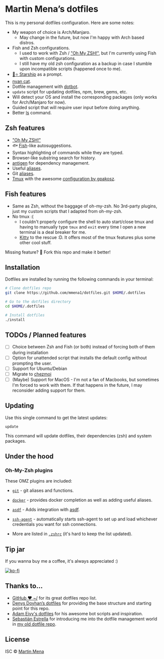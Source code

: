 # Martin Mena’s dotfiles

This is my personal dotfiles configuration. Here are some notes:

- My weapon of choice is Arch/Manjaro.
  - May change in the future, but now I'm happy with Arch based distros.
- Fish and Zsh configurations.
  - I used to work with Zsh / ["Oh My ZSH!"](http://ohmyz.sh/), but I'm currently using Fish with custom configurations.
  - I still have my old zsh configuration as a backup in case I stumble upon incompatible scripts (happened once to me).
- [🚀⭐️ Starship](https://starship.rs/) as a prompt.
- [nyan cat](./bin/nyan).
- Dotfile management with [dotbot](https://github.com/anishathalye/dotbot).
- `update` script for updating dotfiles, npm, brew, gems, etc.
- Will detect your OS and install the corresponding packages (only works for Arch/Manjaro for now).
- Guided script that will require user input before doing anything.
- Better [ls](https://the.exa.website/) command.

## Zsh features
- ["Oh My ZSH!"](http://ohmyz.sh/)
- 🐟 [Fish](https://fishshell.com/)-like autosuggestions.
- Syntax highlighting of commands while they are typed.
- Browser-like substring search for history.
- [antigen](https://github.com/zsh-users/antigen) for dependency management.
- Useful [aliases](./home/zlogin).
- Git [aliases](https://github.com/ohmyzsh/ohmyzsh/tree/master/plugins/git).
- [Tmux](https://github.com/tmux/tmux) with the awesome [configuration by gpakosz](https://github.com/gpakosz/.tmux).

## Fish features
- Same as Zsh, without the baggage of oh-my-zsh. No 3rd-party plugins, just my custom scripts that I adapted from oh-my-zsh.
- No tmux :(
    - I couldn't properly configure the shell to auto start/close tmux and
    having to manually type `tmux` and `exit` every time I open a new terminal is a deal breaker for me.
    - [Kitty](https://sw.kovidgoyal.net/kitty/) to the rescue :D. It offers most of the tmux features plus some other cool stuff.

Missing feature? 🍴 Fork this repo and make it better!

## Installation

Dotfiles are installed by running the following commands in your terminal:


```sh
# Clone dotfiles repo
git clone https://github.com/mmena1/dotfiles.git $HOME/.dotfiles

# Go to the dotfiles directory
cd $HOME/.dotfiles

# Install dotfiles
./install
```

## TODOs / Planned features

- [ ] Choice between Zsh and Fish (or both) instead of forcing both of them during installation
- [ ] Option for unattended script that installs the default config without prompting the user.
- [ ] Support for Ubuntu/Debian
- [ ] Migrate to [chezmoi](https://www.chezmoi.io/)
- [ ] (Maybe) Support for MacOS - I'm not a fan of Macbooks, but sometimes I'm forced to work with them.
  If that happens in the future, I may reconsider adding support for them.

## Updating

Use this single command to get the latest updates:

```
update
```

This command will update dotfiles, their dependencies (zsh) and system packages.

## Under the hood

### Oh-My-Zsh plugins

These OMZ plugins are included:

- [`git`](https://github.com/robbyrussell/oh-my-zsh/tree/master/plugins/git) - git aliases and functions.
- [`docker`](https://github.com/robbyrussell/oh-my-zsh/tree/master/plugins/docker) - provides docker completion as well as adding useful aliases.
- [`asdf`](https://github.com/robbyrussell/oh-my-zsh/tree/master/plugins/asdf) - Adds integration with [asdf](https://asdf-vm.com/).
- [`ssh-agent`](https://github.com/robbyrussell/oh-my-zsh/tree/master/plugins/ssh-agent) - automatically starts ssh-agent to set up and load whichever credentials you want for ssh connections.

- More are listed in [`.zshrc`](./home/zshrc) (it's hard to keep the list updated).

## Tip jar

If you wanna buy me a coffee, it's always appreciated :)

[![ko-fi](https://ko-fi.com/img/githubbutton_sm.svg)](https://ko-fi.com/P5P0HNRJ6)

## Thanks to...

- [GitHub ❤ ~/](http://dotfiles.github.com/) for its great dotfiles repo list.
- [Denys Dovhan’s dotfiles](https://github.com/denysdovhan/dotfiles) for providing the
  base structure and starting point for this repo.
- [Adam Eivy's dotfiles](https://github.com/atomantic/dotfiles) for his awesome bot scripts and inspiration.
- [Sebastián Estrella](https://github.com/sestrella/dotfiles) for introducing me
  into the dotfile management world in [my old dotfile repo](https://github.com/mmena1/dotfiles-old).

## License

ISC © [Martin Mena](martinmena@outlook.com)
